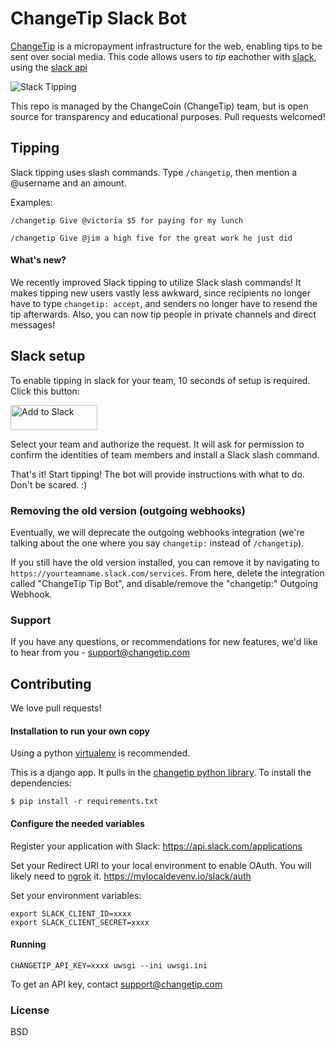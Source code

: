 # ChangeTip Slack Bot

[ChangeTip](https://www.changetip.com) is a micropayment infrastructure for the web, enabling tips to be sent over social media. This code allows users to *tip* eachother with [slack](https://slack.com/), using the [slack api](https://api.slack.com/)

![Slack Tipping](http://i.imgur.com/aG3jO3u.png "Slack tipping")


This repo is managed by the ChangeCoin (ChangeTip) team, but is open source for transparency and educational purposes. Pull requests welcomed!

## Tipping
Slack tipping uses slash commands. Type `/changetip`, then mention a @username and an amount.

Examples:

```
/changetip Give @victoria $5 for paying for my lunch
```

```
/changetip Give @jim a high five for the great work he just did
```

#### What's new?

We recently improved Slack tipping to utilize Slack slash commands! It makes tipping new users vastly less awkward, since recipients no longer have to type `changetip: accept`, and senders no longer have to resend the tip afterwards. Also, you can now tip people in private channels and direct messages!

## Slack setup

To enable tipping in slack for your team, 10 seconds of setup is required. Click this button:

<a href="https://slack.com/oauth/authorize?scope=commands&client_id=2661501386.15060437890"><img alt="Add to Slack" height="40" width="139" src="https://platform.slack-edge.com/img/add_to_slack.png" srcset="https://platform.slack-edge.com/img/add_to_slack.png 1x, https://platform.slack-edge.com/img/add_to_slack@2x.png 2x"></a>

Select your team and authorize the request. It will ask for permission to confirm the identities of team members and install a Slack slash command.

That's it! Start tipping! The bot will provide instructions with what to do. Don't be scared. :)

### Removing the old version (outgoing webhooks)

Eventually, we will deprecate the outgoing webhooks integration (we're talking about the one where you say `changetip:` instead of `/changetip`).

If you still have the old version installed, you can remove it by navigating to `https://yourteamname.slack.com/services`. From here, delete the integration called "ChangeTip Tip Bot", and disable/remove the "changetip:" Outgoing Webhook.

### Support

If you have any questions, or recommendations for new features, we'd like to hear from you - support@changetip.com

## Contributing

We love pull requests!

#### Installation to run your own copy
Using a python [virtualenv](http://docs.python-guide.org/en/latest/dev/virtualenvs/) is recommended.

This is a django app. It pulls in the [changetip python library](https://pypi.python.org/pypi/changetip). To install the dependencies:

```
$ pip install -r requirements.txt
```

#### Configure the needed variables
Register your application with Slack:
https://api.slack.com/applications

Set your Redirect URI to your local environment to enable OAuth. You will likely need to [ngrok](https://ngrok.com/) it.
https://mylocaldevenv.io/slack/auth

Set your environment variables:
```
export SLACK_CLIENT_ID=xxxx
export SLACK_CLIENT_SECRET=xxxx
```

#### Running
```
CHANGETIP_API_KEY=xxxx uwsgi --ini uwsgi.ini
```

To get an API key, contact support@changetip.com


### License
BSD
